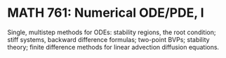 # MATH 761: Numerical ODE/PDE, I

Single, multistep methods for ODEs: stability regions, the root condition; stiff systems, backward difference formulas; two-point BVPs; stability theory; finite difference methods for linear advection diffusion equations.